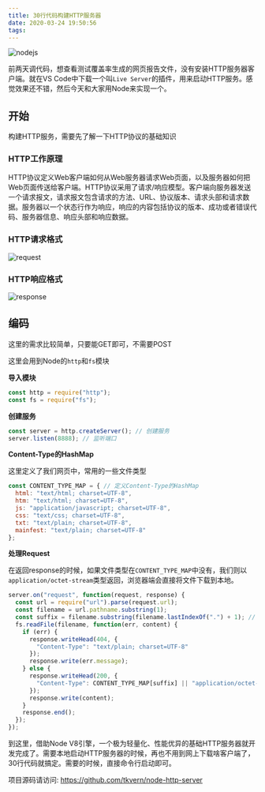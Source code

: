 ```yaml
---
title: 30行代码构建HTTP服务器
date: 2020-03-24 19:50:56
tags:
---
```


![nodejs](/images/cover/Node-js.jpg)

前两天调代码，想查看测试覆盖率生成的网页报告文件，没有安装HTTP服务器客户端。就在VS Code中下载一个叫`Live Server`的插件，用来启动HTTP服务。感觉效果还不错，然后今天和大家用Node来实现一个。

<!-- more -->

## 开始

构建HTTP服务，需要先了解一下HTTP协议的基础知识

### HTTP工作原理

HTTP协议定义Web客户端如何从Web服务器请求Web页面，以及服务器如何把Web页面传送给客户端。HTTP协议采用了请求/响应模型。客户端向服务器发送一个请求报文，请求报文包含请求的方法、URL、协议版本、请求头部和请求数据。服务器以一个状态行作为响应，响应的内容包括协议的版本、成功或者错误代码、服务器信息、响应头部和响应数据。

### HTTP请求格式

![request](/images/http/http1.jpg)

### HTTP响应格式
![response](/images/http/http2.jpg)



## 编码

这里的需求比较简单，只要能GET即可，不需要POST

这里会用到Node的`http`和`fs`模块

**导入模块**

```javascript
const http = require("http");
const fs = require("fs");
```



**创建服务**

```javascript
const server = http.createServer(); // 创建服务
server.listen(8888); // 监听端口
```



**Content-Type的HashMap**

这里定义了我们网页中，常用的一些文件类型

```javascript
const CONTENT_TYPE_MAP = { // 定义Content-Type的HashMap
  html: "text/html; charset=UTF-8",
  htm: "text/html; charset=UTF-8",
  js: "application/javascript; charset=UTF-8",
  css: "text/css; charset=UTF-8",
  txt: "text/plain; charset=UTF-8",
  mainfest: "text/plain; charset=UTF-8"
};
```



**处理Request**

在返回response的时候，如果文件类型在`CONTENT_TYPE_MAP`中没有，我们则以`application/octet-stream`类型返回，浏览器端会直接将文件下载到本地。

```javascript
server.on("request", function(request, response) {
  const url = require("url").parse(request.url);
  const filename = url.pathname.substring(1);
  const suffix = filename.substring(filename.lastIndexOf(".") + 1); // 获取文件后缀
  fs.readFile(filename, function(err, content) {
    if (err) {
      response.writeHead(404, {
        "Content-Type": "text/plain; charset=UTF-8"
      });
      response.write(err.message);
    } else {
      response.writeHead(200, {
        "Content-Type": CONTENT_TYPE_MAP[suffix] || "application/octet-stream"
      });
      response.write(content);
    }
    response.end();
  });
});
```



到这里，借助Node V8引擎，一个极为轻量化、性能优异的基础HTTP服务器就开发完成了。需要本地启动HTTP服务器的时候，再也不用到网上下载啥客户端了，30行代码就搞定。需要的时候，直接命令行启动即可。

项目源码请访问: https://github.com/tkvern/node-http-server

